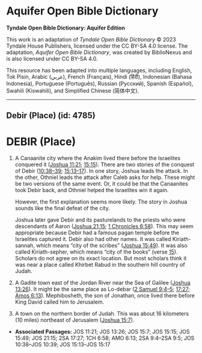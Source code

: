 # Aquifer Open Bible Dictionary

**Tyndale Open Bible Dictionary: Aquifer Edition**

This work is an adaptation of *Tyndale Open Bible Dictionary* © 2023 Tyndale House Publishers, licensed under the CC BY\-SA 4\.0 license. The adaptation, *Aquifer Open Bible Dictionary*, was created by BiblioNexus and is also licensed under CC BY\-SA 4\.0\.

This resource has been adapted into multiple languages, including English, Tok Pisin, Arabic (عربي), French (Français), Hindi (हिंदी), Indonesian (Bahasa Indonesia), Portuguese (Português), Russian (Русский), Spanish (Español), Swahili (Kiswahili), and Simplified Chinese (简体中文).



--------------------------------

## Debir (Place) (id: 4785)

DEBIR (Place)
=============

1. A Canaanite city where the Anakim lived there before the Israelites conquered it ([Joshua 11:21](https://ref.ly/Josh11:21); [15:15](https://ref.ly/Josh15:15)). There are two stories of the conquest of Debir ([10:38–39](https://ref.ly/Josh10:38-Josh10:39); [15:13–17](https://ref.ly/Josh15:13-Josh15:17)). In one story, Joshua leads the attack. In the other, Othniel leads the attack after Caleb asks for help. These might be two versions of the same event. Or, it could be that the Canaanites took Debir back, and Othniel helped the Israelites win it again.

    However, the first explanation seems more likely. The story in Joshua sounds like the final defeat of the city.

    Joshua later gave Debir and its pasturelands to the priests who were descendants of Aaron ([Joshua 21:15](https://ref.ly/Josh21:15); [1 Chronicles 6:58](https://ref.ly/1Chr6:58)). This may seem appropriate because Debir had a famous pagan temple before the Israelites captured it. Debir also had other names. It was called Kiriath\-sannah, which means “city of the scribes” ([Joshua 15:49](https://ref.ly/Josh15:49)). It was also called Kiriath\-sepher, which means “city of the books” (verse [15](https://ref.ly/Josh15:15)). Scholars do not agree on its exact location. But most scholars think it was near a place called Khirbet Rabud in the southern hill country of Judah.

2. A Gadite town east of the Jordan River near the Sea of Galilee ([Joshua 13:26](https://ref.ly/Josh13:26)). It might be the same place as Lo\-debar ([2 Samuel 9:4–5](https://ref.ly/2Sam9:4-2Sam9:5); [17:27](https://ref.ly/2Sam17:27); [Amos 6:13](https://ref.ly/Amos6:13)). Mephibosheth, the son of Jonathan, once lived there before King David called him to Jerusalem.
3. A town on the northern border of Judah. This was about 16 kilometers (10 miles) northeast of Jerusalem ([Joshua 15:7](https://ref.ly/Josh15:7)).

* **Associated Passages:** JOS 11:21; JOS 13:26; JOS 15:7; JOS 15:15; JOS 15:49; JOS 21:15; 2SA 17:27; 1CH 6:58; AMO 6:13; 2SA 9:4–2SA 9:5; JOS 10:38–JOS 10:39; JOS 15:13–JOS 15:17

